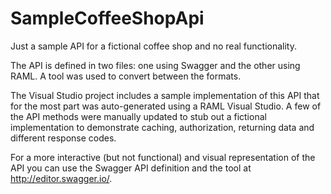 # SampleCoffeeShopApi
Just a sample API for a fictional coffee shop and no real functionality.

The API is defined in two files: one using Swagger and the other using RAML. A tool was used to convert between the formats.

The Visual Studio project includes a sample implementation of this API that for the most part was auto-generated using a RAML Visual Studio.
A few of the API methods were manually updated to stub out a fictional implementation to demonstrate caching, authorization, returning data and different response codes.

For a more interactive (but not functional) and visual representation of the API you can use the Swagger API definition and the tool at http://editor.swagger.io/.
